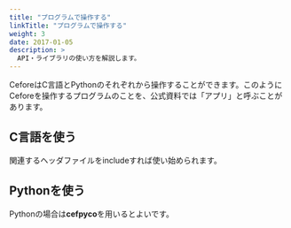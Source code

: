 ```yaml
---
title: "プログラムで操作する"
linkTitle: "プログラムで操作する"
weight: 3
date: 2017-01-05
description: >
  API・ライブラリの使い方を解説します。
---
```


CeforeはC言語とPythonのそれぞれから操作することができます。このようにCeforeを操作するプログラムのことを、公式資料では「アプリ」と呼ぶことがあります。

## C言語を使う

関連するヘッダファイルをincludeすれば使い始められます。

## Pythonを使う

Pythonの場合は**cefpyco**を用いるとよいです。